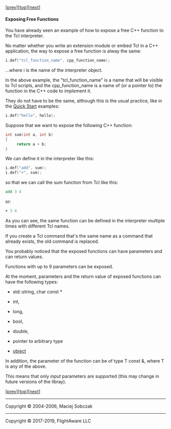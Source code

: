 [[prev](quickstart.md)][[top](README.md)][[next](classes.md)]  

#### Exposing Free Functions  

You have already seen an example of how to expose a free C++ function to the Tcl interpreter.

No matter whether you write an extension module or embed Tcl in a C++ application, the way to expose a free function is alway the same:

```cpp
i.def("tcl_function_name", cpp_function_name);  
```

...where i is the name of the interpreter object.

In the above example, the "tcl_function_name" is a name that will be visible to Tcl scripts, and the cpp_function_name is a name of (or a pointer to) the function in the C++ code to implement it.

They do not have to be the same, although this is the usual practice, like in the [Quick Start](quickstart.md) examples:

```cpp
i.def("hello", hello);  
```

Suppose that we want to expose the following C++ function:

```cpp
int sum(int a, int b)  
{  
     return a + b;  
}  
```

We can define it in the interpreter like this:

```cpp
i.def("add", sum);  
i.def("+", sum);  
```

so that we can call the sum function from Tcl like this:

```tcl
add 3 4  
```

or:

```tcl
+ 3 4  
```

As you can see, the same function can be defined in the interpreter multiple times with different Tcl names.

If you create a Tcl command that's the same name as a command that already exists, the old command is replaced.

You probably noticed that the exposed functions can have parameters and can return values.

Functions with up to 9 parameters can be exposed.

At the moment, parameters and the return value of exposed functions can have the following types:

*   std::string, char const *  

*   int,
*   long,
*   bool,
*   double,
*   pointer to arbitrary type
*   [object](objects.md)  

In addition, the parameter of the function can be of type T const &, where T is any of the above.

This means that only <span style="font-style: italic;">input</span> parameters are supported (this may change in future versions of the libray).

[[prev](quickstart.md)][[top](README.md)][[next](classes.md)]  

* * *

Copyright © 2004-2006, Maciej Sobczak  

* * *

Copyright © 2017-2019, FlightAware LLC
